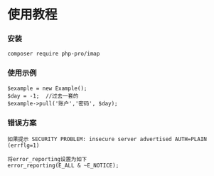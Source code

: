 # 使用教程
### 安装

```
composer require php-pro/imap
```
### 使用示例
```
$example = new Example();
$day = -1;  //过去一套的
$example->pull('账户','密码', $day);
```
### 错误方案
```
如果提示 SECURITY PROBLEM: insecure server advertised AUTH=PLAIN (errflg=1) 

将error_reporting设置为如下
error_reporting(E_ALL & ~E_NOTICE);
```